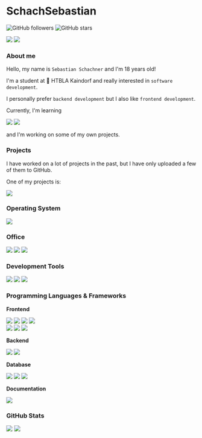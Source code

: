 # SchachSebastian

![GitHub followers](https://img.shields.io/github/followers/schachsebastian?label=Follow&style=social)
![GitHub stars](https://img.shields.io/github/stars/schachsebastian?style=social)

[<img src="https://img.shields.io/badge/Stack_Overflow-FE7A16?style=for-the-badge&logo=stack-overflow&logoColor=white">](https://stackoverflow.com/users/19030462/sebastian)
[<img src="https://img.shields.io/badge/LinkedIn-0077B5?style=for-the-badge&logo=linkedin&logoColor=white">](https://www.linkedin.com/in/sebastian-schachner/)

### About me

Hello, my name is `Sebastian Schachner` and I'm 18 years old!

I'm a student at 🏫 HTBLA Kaindorf and really interested in `software development`.

I personally prefer `backend development` but I also like `frontend development`.

Currently, I'm learning

<img src="https://img.shields.io/badge/React-20232A?style=for-the-badge&logo=react&logoColor=61DAFB">
<img src="https://img.shields.io/badge/Spring_Boot-F2F4F9?style=for-the-badge&logo=spring-boot">

and I'm working on some of my own projects.

### Projects

I have worked on a lot of projects in the past, but I have only uploaded a few of them to GitHub.

One of my projects is:

<picture>
<source 
  srcset="https://github-readme-stats.vercel.app/api/pin/?username=schachsebastian&repo=manhunt&theme=github_dark"
  media="(prefers-color-scheme: dark), (prefers-color-scheme: no-preference)"
/>
<source
  srcset="https://github-readme-stats.vercel.app/api/pin/?username=schachsebastian&repo=manhunt"
  media="(prefers-color-scheme: light)"
/>
<img src="https://github-readme-stats.vercel.app/api/pin/?username=schachsebastian&repo=manhunt&theme=github_dark" />
</picture>

### Operating System

<img src="https://img.shields.io/badge/Windows-0078D6?style=for-the-badge&logo=windows&logoColor=white">

### Office

<img src="https://img.shields.io/badge/Microsoft_Outlook-0078D4?style=for-the-badge&logo=microsoft-outlook&logoColor=white">
<img src="https://img.shields.io/badge/Microsoft_Word-2B579A?style=for-the-badge&logo=microsoft-word&logoColor=white">
<img src="https://img.shields.io/badge/Microsoft_Excel-217346?style=for-the-badge&logo=microsoft-excel&logoColor=white">

### Development Tools

<img src="https://img.shields.io/badge/IntelliJ_IDEA-000000.svg?style=for-the-badge&logo=intellij-idea&logoColor=white">
<img src="https://img.shields.io/badge/Trello-0052CC?style=for-the-badge&logo=trello&logoColor=white">
<img src="https://img.shields.io/badge/apache_maven-C71A36?style=for-the-badge&logo=apachemaven&logoColor=white">

### Programming Languages & Frameworks

**Frontend**
<div>
<img src="https://img.shields.io/badge/HTML5-E34F26?style=for-the-badge&logo=html5&logoColor=white">
<img src="https://img.shields.io/badge/CSS3-1572B6?style=for-the-badge&logo=css3&logoColor=white">
<img src="https://img.shields.io/badge/JavaScript-323330?style=for-the-badge&logo=javascript&logoColor=F7DF1E">
<img src="https://img.shields.io/badge/TypeScript-007ACC?style=for-the-badge&logo=typescript&logoColor=white">
</div>
<div>
<img src="https://img.shields.io/badge/React-20232A?style=for-the-badge&logo=react&logoColor=61DAFB">
<img src="	https://img.shields.io/badge/Material%20UI-007FFF?style=for-the-badge&logo=mui&logoColor=white">
<img src="https://img.shields.io/badge/Node.js-339933?style=for-the-badge&logo=nodedotjs&logoColor=white">
</div>

**Backend**

<img src="https://img.shields.io/badge/Spring_Boot-F2F4F9?style=for-the-badge&logo=spring-boot">
<img src="https://img.shields.io/badge/Junit5-25A162?style=for-the-badge&logo=junit5&logoColor=white">

**Database**

<img src="https://img.shields.io/badge/PostgreSQL-316192?style=for-the-badge&logo=postgresql&logoColor=white">
<img src="https://img.shields.io/badge/SQLite-07405E?style=for-the-badge&logo=sqlite&logoColor=white">
<img src="https://img.shields.io/badge/PLSQL-F80000?style=for-the-badge&logo=oracle&logoColor=black">

**Documentation**

<img src="https://img.shields.io/badge/Markdown-000000?style=for-the-badge&logo=markdown&logoColor=white">

### GitHub Stats

<div style="display: flex;gap: 1%">
<picture>
<source 
  srcset="https://github-readme-stats.vercel.app/api?username=schachsebastian&show_icons=true&theme=github_dark"
  media="(prefers-color-scheme: dark), (prefers-color-scheme: no-preference)"
/>
<source
  srcset="https://github-readme-stats.vercel.app/api?username=schachsebastian&show_icons=true"
  media="(prefers-color-scheme: light)"
/>
<img src="https://github-readme-stats.vercel.app/api?username=schachsebastian&show_icons=true" />
</picture>
<picture>
<source 
  srcset="https://github-readme-stats.vercel.app/api/top-langs/?username=schachsebastian&layout=compact&theme=github_dark"
  media="(prefers-color-scheme: dark), (prefers-color-scheme: no-preference)"
/>
<source
  srcset="https://github-readme-stats.vercel.app/api/top-langs/?username=schachsebastian&layout=compact"
  media="(prefers-color-scheme: light)"
/>
<img src="https://github-readme-stats.vercel.app/api/top-langs/?username=schachsebastian&layout=compact&theme=github_dark" />
</picture>
</div>